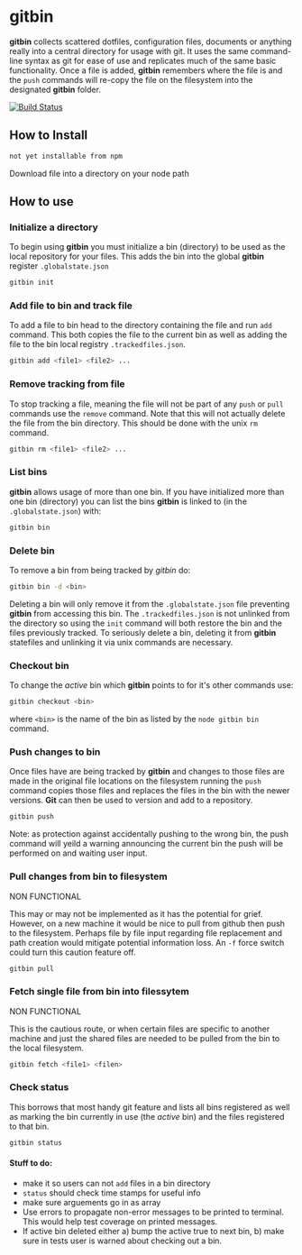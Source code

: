 # gitbin

**gitbin** collects scattered dotfiles, configuration files, documents or anything really into a central directory for usage with git. It uses the same command-line syntax as git for ease of use and replicates much of the same basic functionality. Once a file is added, **gitbin** remembers where the file is and the `push` commands will re-copy the file on the filesystem into the designated **gitbin** folder.

[![Build Status](https://secure.travis-ci.org/Postlethwaite/gitbin.png?branch=test)](http://travis-ci.org/Postlethwaite/gitbin)


## How to Install
```bash
not yet installable from npm
```
Download file into a directory on your node path

## How to use

### Initialize a directory
To begin using **gitbin** you must initialize a bin (directory) to be used as the local repository for your files. This adds the bin into the global **gitbin** register `.globalstate.json`

```bash
gitbin init
```

### Add file to bin and track file
To add a file to bin head to the directory containing the file and run `add` command. This both copies the file to the current bin as well as adding the file to the bin local registry `.trackedfiles.json`.
```bash
gitbin add <file1> <file2> ...
```

### Remove tracking from file
To stop tracking a file, meaning the file will not be part of any `push` or `pull` commands use the `remove` command. Note that this will not actually delete the file from the bin directory. This should be done with the unix `rm` command.
```bash
gitbin rm <file1> <file2> ...
```

### List bins
**gitbin** allows usage of more than one bin. If you have initialized more than one bin (directory) you can list the bins **gitbin** is linked to (in the `.globalstate.json`) with:
```bash
gitbin bin
```

### Delete bin
To remove a bin from being tracked by *gitbin* do:
```bash
gitbin bin -d <bin>
```
Deleting a bin will only remove it from the `.globalstate.json` file preventing **gitbin** from accessing this bin. The `.trackedfiles.json` is not unlinked from the directory so using the `init` command will both restore the bin and the files previously tracked. To seriously delete a bin, deleting it from **gitbin** statefiles and unlinking it via unix commands are necessary.

### Checkout bin
To change the _active_ bin which **gitbin** points to for it's other commands use:
```bash
gitbin checkout <bin>
```
where `<bin>` is the name of the bin as listed by the `node gitbin bin` command.

### Push changes to bin
Once files have are being tracked by **gitbin** and changes to those files are made in the original file locations on the filesystem running the `push` command copies those files and replaces the files in the bin with the newer versions. **Git** can then be used to version and add to a repository.
```bash
gitbin push
```
Note: as protection against accidentally pushing to the wrong bin, the push command will yeild a warning announcing the current bin the push will be performed on and waiting user input.

### Pull changes from bin to filesystem
NON FUNCTIONAL

This may or may not be implemented as it has the potential for grief. However, on a new machine it would be nice to pull from github then push to the filesystem. Perhaps file by file input regarding file replacement and path creation would mitigate potential information loss. An `-f` force switch could turn this caution feature off.
```bash
gitbin pull
```

### Fetch single file from bin into filessytem
NON FUNCTIONAL

This is the cautious route, or when certain files are specific to another machine and just the shared files are needed to be pulled from the bin to the local filesystem.
```bash
gitbin fetch <file1> <filen>
```

### Check status
This borrows that most handy git feature and lists all bins registered as well as marking the bin currently in use (the _active_ bin) and the files registered to that bin.
```bash
gitbin status
```



#### Stuff to do:
- make it so users can not `add` files in a bin directory
- `status` should check time stamps for useful info
- make sure arguements go in as array
- Use errors to propagate non-error messages to be printed to terminal. This would help test coverage on printed messages.
- If active bin deleted either a) bump the active true to next bin, b) make sure in tests user is warned about checking out a bin.
